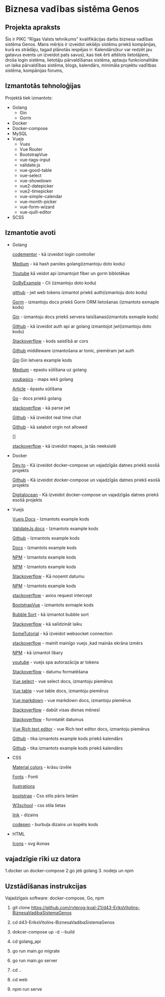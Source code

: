 # Biznesa vadības sistēma Genos

## Projekta apraksts

Šis ir PIKC "Rīgas Valsts tehnikums" kvalifikācijas darbs biznesa vadības sistēma Genos. Mans mērķis ir izveidot 
iekšējo sistēmu priekš kompānijas, kurā es strādāju, tagad plānotās iespējas ir: Kalendārs(kur var redzēt jau gatavus events un izveidot pats savus),
 kas tiek ērti attēlots lietotājiem, droša login sistēma, lietotāju pārvaldīšanas sistēma, aptauju funkcionalitāte un  laika pārvaldības sistēma, blogs, kalendārs, minimāla projektu vadītbas sistēma, kompānijas forums, 

## Izmantotās tehnoloģijas
Projektā tiek izmantots:
  - Golang
    - Gin
    - Gorm
  - Docker
  - Docker-compose
  - MySQL
  - Vuejs
    - Vuex
    - Vue Router 
    - BootstrapVue
    - vue-tags-input
    - validate.js
    - vue-good-table
    - vue-select
    - vue-showdown
    - vue2-datepicker
    - vue2-timepicker
    - vue-simple-calendar
    - vue-month-picker
    - vue-form-wizard
    - vue-quill-editor
  - SCSS

## Izmantotie avoti
  - Golang
  
    [codementor](https://www.codementor.io/@tamizhvendan/managing-data-in-golang-using-gorm-part-1-a9cdjb8nb) - kā izveidot login controller
    
    [Medium](https://medium.com/@jcox250/password-hash-salt-using-golang-b041dc94cb72) - kā hash paroles golang(izmantoju doto kodu)
    
    [Youtube](https://www.youtube.com/watch?v=Iq2qT0fRhAA) kā veidot api izmantojot fiber un gorm biblotēkas 
    
    [GoByExample](https://gobyexample.com/command-line-arguments) - Cli (izmantoju doto kodu)
    
    [github](https://github.com/gofiber/jwt) - jwt web tokens izmantot priekš auth(izmantoju doto kodu)
    
    [Gorm](https://gorm.io/docs/index.html) - izmantoju docs priekš Gorm ORM lietošanas (izmantots exmaple kods)
    
    [Gin](https://github.com/gin-gonic/gin) - izmantoju docs priekš servera taisīšanas(izmantots exmaple kods)
    
    [Github](https://github.com/gofiber/recipes/tree/master/auth-jwt) - kā izveidot auth api ar golang izmantojot jwt(izmantoju doto kodu)
  
    [Stackoverflow](https://stackoverflow.com/questions/54665442/cors-doesnt-work-on-gin-and-golang-group-routes) - kods saistībā ar cors
    
    [Github](https://github.com/gin-gonic/contrib) middleware izmantošana ar tonic, piemēram jwt auth 
 
    [Gin](https://gin-gonic.com/docs/examples) Gin Ietvera example kods 
    
    [Medium](https://medium.com/wesionary-team/sending-emails-with-go-golang-using-smtp-gmail-and-oauth2-185ee12ab306) - epastu sūtīšana uz golang
 
    [youbasics](https://yourbasic.org/golang/maps-explained/) - maps iekš golang
    
    [Article](https://www.loginradius.com/blog/async/sending-emails-with-golang/) - ēpastu sūtīšana
    
    [Go](https://golang.org/doc/) - docs priekš golang
  
    [stackoverflow](https://stackoverflow.com/questions/59249418/how-to-get-the-claims-from-the-token) - kā parse jwt
    
    [Github](https://github.com/AnupKumarPanwar/Golang-realtime-chat-rooms) - kā izveidot real time chat
    
    [Github](https://github.com/gorilla/websocket/issues/367) - kā salabot orgin not allowed

    []

    [stackoverflow](https://stackoverflow.com/questions/37932551/mkdir-if-not-exists-using-golang) - kā izveidot mapes, ja tās neeksistē
  - Docker
  
     [Dev.to](https://dev.to/aschmelyun/the-beauty-of-docker-for-local-laravel-development-13c0) - Kā izveidot docker-compose un vajadzīgās datnes priekš esošā projekts
     
     [Github](https://github.com/aschmelyun/docker-compose-laravel) -  Kā izveidot docker-compose un vajadzīgās datnes priekš esošā projekts
     
     [Digitalocean](https://www.digitalocean.com/community/tutorials/how-to-set-up-laravel-nginx-and-mysql-with-docker-compose) - Kā izveidot docker-compose un vajadzīgās datnes priekš esošā projekts
  
  - Vuejs
    
    [Vuejs Docs](https://vuejs.org/v2/guide/installation.html) - Izmantots example kods
    
    [ValidateJs docs](https://validatejs.org/) - Izmantots example kods

    [Github](https://github.com/phoenixwong/vue2-timepicker) - Izmantots example kods
    
    [Docs](https://binarcode.github.io/vue-form-wizard/#/) - Izmantots example kods
    
    [NPM](https://www.npmjs.com/package/vue-month-picker) - Izmantots example kods
    
    [NPM](https://www.npmjs.com/package/vue-simple-calendar) - Izmantots example kods
    
    [Stackoverflow](https://stackoverflow.com/questions/34722862/how-do-i-remove-time-part-from-javascript-date) - Kā noņemt datumu
    
    [NPM](https://www.npmjs.com/package/vue2-datepicker) - Izmantots example kods
    
    [stackoverflow](https://stackoverflow.com/questions/48402747/nuxt-js-vue-js-setting-axios-auth-token-in-vuex-store-resets-after-refresh) - axios request intercept

    [BootstrapVue](https://bootstrap-vue.org/) - izmantots exmaple kods 

    [Bubble Sort](https://stackabuse.com/merge-sort-in-javascript/) - kā izmantot bubble sort

    [Stackoverflow](https://stackoverflow.com/questions/492994/compare-two-dates-with-javascript) - kā salīdzināt laiku

    [SomeTutorial](https://tutorialedge.net/javascript/vuejs/vuejs-websocket-tutorial/) - kā izveidot websocket connection
    
    [stackoverflow](https://stackoverflow.com/questions/49414697/how-to-change-vue-js-data-value-when-screen-size-changes) - mainīt mainīgo vuejs ,kad mainās ekrāna izmērs  
  
    [NPM](https://www.npmjs.com/package/vue-chat-scroll) - kā izmantot libary

    [youtube](https://www.youtube.com/watch?v=C1r85Q3BFqQ&list=PLJpBh2VJhy5wPhAmjDB42pkHUnqolqxxq&index=5 ) - vuejs spa autorazācija ar tokens
      
    [Stackoverflow](https://stackoverflow.com/questions/1643320/get-month-name-from-date/18648314#18648314) - datumu formatēšana
    
    [Vue select](https://vue-select.org/guide/options.html#options-prop) - vue select docs, izmantoju piemērus
    
    [Vue table](https://xaksis.github.io/vue-good-table/guide/configuration/#columns) - vue table docs, izmantoju piemērus
    
    [Vue markdown](https://vue-showdown.js.org/guide/#npm) - vue markdown docs, izmantoju piemērus
    
    [Stackoverflow](https://stackoverflow.com/questions/13146418/find-all-the-days-in-a-month-with-date-object) - dabūt visas dienas mēnesī   

    [Stackoverflow](https://stackoverflow.com/questions/1643320/get-month-name-from-date/18648314#18648314) - formtatēt datumus

    [Vue Rich text editor](https://github.com/surmon-china/vue-quill-editor) - vue Rich text editor docs, izmantoju piemērus
  
    [Github](https://github.com/richardtallent/vue-simple-calendar) - tika izmantots example kods priekš kalendārs
    
    [Github](https://github.com/richardtallent/vue-simple-calendar-sample) - tika izmantots example kods priekš kalendārs
  - CSS
  
    [Material colors](https://material.io/resources/color/#!/?view.left=0&view.right=0&primary.color=FFCCBC) - krāsu izvēle
    
    [Fonts](https://fonts.google.com/?sidebar.open=true&selection.family=Roboto) - Fonti
    
    [Ilustrations](https://www.pixeltrue.com/free-illustrations)
    
    [bootstrap](https://getbootstrap.com/) - Css stils pāris lietām
    
    [W3school](https://www.w3schools.com/css/default.asp) - css stila lietas
    
    [link](https://demos.creative-tim.com/bootstrap-vue-argon-dashboard-pro/#/!) - dizains
    
    [codepen](https://codepen.io/rikschennink/pen/mjywQb) - burbuļa dizains un kopēts kods
    
  - HTML
  
    [Icons](https://tablericons.com/) - svg ikonas
  

## vajadzīgie rīki uz datora
1.docker un docker-compose
2.go jeb golang
3. nodejs un npm 

## Uzstādīšanas instrukcijas
Vajadzīgais software: docker-compose, Go, npm 

1. git clone https://github.com/rvtprog-kval-21/d43-EriksVitolins-BiznesaVadibaSistemaGenos

2. cd d43-EriksVitolins-BiznesaVadibaSistemaGenos

3. dokcer-compose up -d --build

4. cd golang_api

5. go run main.go migrate

6. go run main.go server

7. cd ..

8. cd web

9. npm run serve
